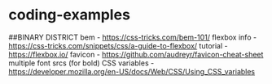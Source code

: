 # coding-examples

##BINARY DISTRICT 
bem - https://css-tricks.com/bem-101/
flexbox 
info - https://css-tricks.com/snippets/css/a-guide-to-flexbox/
tutorial - https://flexbox.io/
favicon - https://github.com/audreyr/favicon-cheat-sheet
multiple font srcs (for bold)
CSS variables  - https://developer.mozilla.org/en-US/docs/Web/CSS/Using_CSS_variables